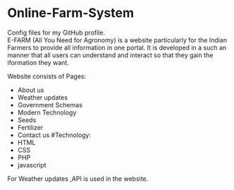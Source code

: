 # Online-Farm-System
Config files for my GitHub profile.
<br>
E-FARM (All You Need for Agronomy) is a website particularly for the Indian Farmers to provide all information in one portal.
It is developed in a such an manner that all users can understand and interact so that they gain the iformation they want.

Website consists of Pages:
 * About us 
 * Weather updates
 * Government Schemas
 * Modern Technology 
 * Seeds
 * Fertilizer
 * Contact us
#Technology:
 * HTML
 * CSS
 * PHP
 * javascript
 
For Weather updates ,API is used in the website.


